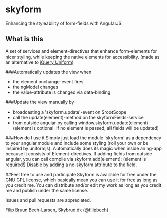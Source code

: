 # skyform
Enhancing the styleability of form-fields with AngularJS.

## What is this
A set of services and element-directives that enhance form-elements for nicer styling, while keeping the native elements for accessibility. (made as an alternative to [jQuery Uniform](http://uniformjs.com/))

###Automatically updates the view when
 - the element onchange-event fires
 - the ngModel changes
 - the value-attribute is changed via data-binding

###Update the view manually by
 - broadcasting a 'skyform.update'-event on $rootScope
 - call the update(element)-method on the skyformFields-service
 - from outside angular by calling window.skyform.update(element) (element is optional. If no element is passed, all fields will be updated)

###How do I use it
Simply just load the module 'skyform' as a dependency to your angular.module and include some styling (roll your own or be inspired by uniformjs). 
Automatically does its magic when inside an ng-app because it consists of Element-directives. If adding fields from outside angular, you can call compile via skyform.add(element); (element is required!)
Disable by adding a no-skyform attribute to the field.

##Feel free to use and participate
Skyform is available for free under the GNU GPL license, which basically mean you can use it for free as long as you credit me. You can distribute and/or edit my work as long as you credit me and publish under the same license.

Issues and pull requests are appreciated. 

Filip Bruun Bech-Larsen, Skybrud.dk ([@filipbech](https://twitter.com/filipbech))